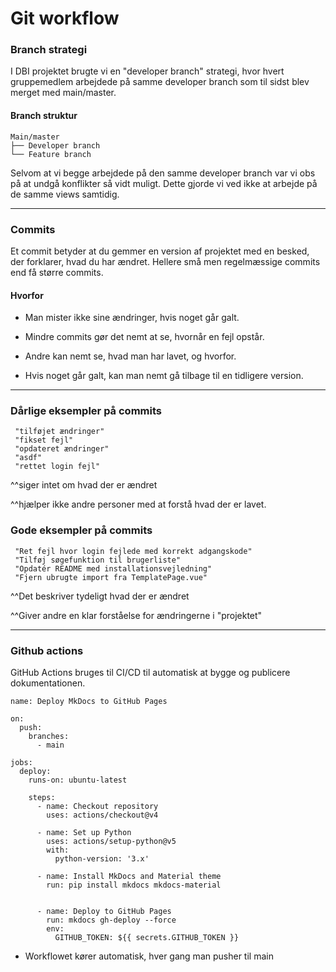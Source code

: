 # Git workflow

### Branch strategi
I DBI projektet brugte vi en "developer branch" strategi, hvor hvert gruppemedlem arbejdede på samme developer branch som til sidst blev merget med main/master.
#### Branch struktur
```
Main/master 
├── Developer branch
└── Feature branch
```

Selvom at vi begge arbejdede på den samme developer branch var vi obs på at undgå konflikter så vidt muligt. Dette gjorde vi ved ikke at arbejde på de samme views samtidig.

----------------------------------

### Commits

Et commit betyder at du gemmer en version af projektet med en besked, der forklarer, hvad du har ændret. Hellere små men regelmæssige commits end få større commits.

#### Hvorfor 
- Man mister ikke sine ændringer, hvis noget går galt.

- Mindre commits gør det nemt at se, hvornår en fejl opstår.

- Andre kan nemt se, hvad man har lavet, og hvorfor.

- Hvis noget går galt, kan man nemt gå tilbage til en tidligere version.

---------------------------------------

### Dårlige eksempler på commits
```
 "tilføjet ændringer"
 "fikset fejl"
 "opdateret ændringer"
 "asdf"
 "rettet login fejl"
```
^^siger intet om hvad der er ændret

^^hjælper ikke andre personer med at forstå hvad der er lavet.


### Gode eksempler på commits
```
 "Ret fejl hvor login fejlede med korrekt adgangskode"
 "Tilføj søgefunktion til brugerliste"
 "Opdatér README med installationsvejledning"
 "Fjern ubrugte import fra TemplatePage.vue"

```
^^Det beskriver tydeligt hvad der er ændret

^^Giver andre en klar forståelse for ændringerne i "projektet"

----------------------------------
### Github actions

GitHub Actions bruges til CI/CD til automatisk at bygge og publicere dokumentationen.


```
name: Deploy MkDocs to GitHub Pages

on:
  push:
    branches:
      - main

jobs:
  deploy:
    runs-on: ubuntu-latest

    steps:
      - name: Checkout repository
        uses: actions/checkout@v4

      - name: Set up Python
        uses: actions/setup-python@v5
        with:
          python-version: '3.x'

      - name: Install MkDocs and Material theme
        run: pip install mkdocs mkdocs-material


      - name: Deploy to GitHub Pages
        run: mkdocs gh-deploy --force
        env:
          GITHUB_TOKEN: ${{ secrets.GITHUB_TOKEN }}
```

- Workflowet kører automatisk, hver gang man pusher til main

